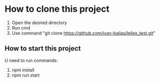 # How to clone this project
    
1. Open the desired directory
2. Run cmd 
3. Use command "git clone https://github.com/ivan-balias/lellex_test.git"

## How to start this project 

U need to run commands: 
1. npm install
2. npm run start
